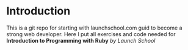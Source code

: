 # Introduction #
This is a git repo for starting with launchschool.com guid to become a strong web developer.
Here I put all exercises and code needed for **Introduction to Programming with Ruby** *by Launch School*
